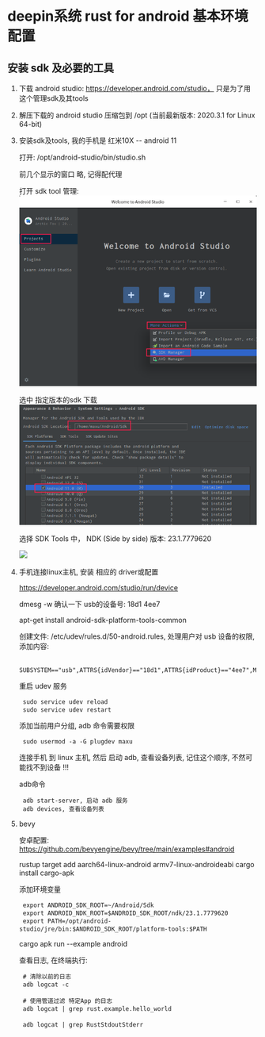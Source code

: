 # deepin系统 rust for android 基本环境配置

## 安装 sdk 及必要的工具

1. 下载 android studio: https://developer.android.com/studio， 只是为了用这个管理sdk及其tools

2. 解压下载的 android studio 压缩包到 /opt (当前最新版本: 2020.3.1 for Linux 64-bit)

3. 安装sdk及tools, 我的手机是 红米10X -- android 11

    打开: /opt/android-studio/bin/studio.sh

    前几个显示的窗口 略, 记得配代理

    打开 sdk tool 管理:
        ![](基本环境设置/2021-12-25-11-39-16.png)

    选中 指定版本的sdk 下载
        ![](基本环境设置/2021-12-25-11-41-03.png)

    选择 SDK Tools 中，
        NDK (Side by side) 版本: 23.1.7779620

    ![](基本环境设置/2021-12-25-12-03-14.png)

4. 手机连接linux主机, 安装 相应的 driver或配置

    https://developer.android.com/studio/run/device

    dmesg -w 确认一下 usb的设备号: 18d1 4ee7

    apt-get install android-sdk-platform-tools-common

    创建文件: /etc/udev/rules.d/50-android.rules, 处理用户对 usb 设备的权限, 添加内容:

        SUBSYSTEM=="usb",ATTRS{idVendor}=="18d1",ATTRS{idProduct}=="4ee7",MODE="0666"

    重启 udev 服务

        sudo service udev reload
        sudo service udev restart

    添加当前用户分组, adb 命令需要权限

        sudo usermod -a -G plugdev maxu

    连接手机 到 linux 主机, 然后 启动 adb, 查看设备列表, 记住这个顺序, 不然可能找不到设备 !!!

    adb命令

        adb start-server, 启动 adb 服务
        adb devices, 查看设备列表

5. bevy

    安卓配置:
        https://github.com/bevyengine/bevy/tree/main/examples#android

    rustup target add aarch64-linux-android armv7-linux-androideabi
    cargo install cargo-apk

    添加环境变量

        export ANDROID_SDK_ROOT=~/Android/Sdk
        export ANDROID_NDK_ROOT=$ANDROID_SDK_ROOT/ndk/23.1.7779620
        export PATH=/opt/android-studio/jre/bin:$ANDROID_SDK_ROOT/platform-tools:$PATH

    cargo apk run --example android


    查看日志, 在终端执行:

        # 清除以前的日志
        adb logcat -c

        # 使用管道过滤 特定App 的日志
        adb logcat | grep rust.example.hello_world

        adb logcat | grep RustStdoutStderr

